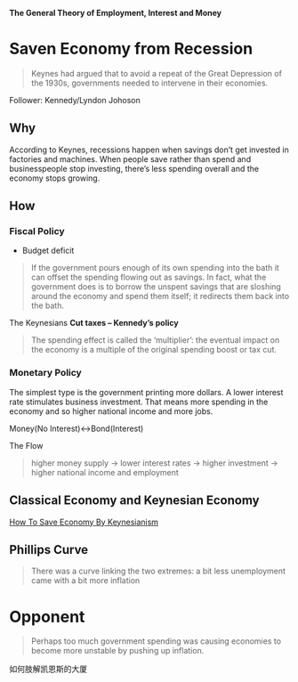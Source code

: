 **The General Theory of Employment, Interest and Money**

# Saven Economy from Recession
> Keynes had argued that to avoid a repeat of the Great Depression of the 1930s, governments needed to intervene in their economies.

Follower: Kennedy/Lyndon Johoson

## Why
According to Keynes, recessions happen when savings don’t get invested in factories and machines. When people save rather than spend and businesspeople stop investing, there’s less spending overall and the economy stops growing.

## How
### Fiscal Policy
* Budget deficit
> If the government pours enough of its own spending into the bath it can offset the spending flowing out as savings. In fact, what the government does is to borrow the unspent savings that are sloshing around the economy and spend them itself; it redirects them back into the bath.

The Keynesians
**Cut taxes – Kennedy’s policy**
> The spending effect is called the ‘multiplier’: the eventual impact on the economy is a multiple of the original spending boost or tax cut.

### Monetary Policy
The simplest type is the government printing more dollars.
A lower interest rate stimulates business investment. That means more spending in the economy and so higher national income and more jobs.

Money(No Interest)<->Bond(Interest)

The Flow
> higher money supply -> lower interest rates -> higher investment -> higher national income and employment
## Classical Economy and Keynesian Economy
[How To Save Economy By Keynesianism](https://docs.qq.com/flowchart/DQkxySWxHQlZKUFh4)
## Phillips Curve
> There was a curve linking the two extremes: a bit less unemployment came with a bit more inflation
# Opponent
> Perhaps too much government spending was causing economies to become more unstable by pushing up inflation. 

如何肢解凯恩斯的大厦